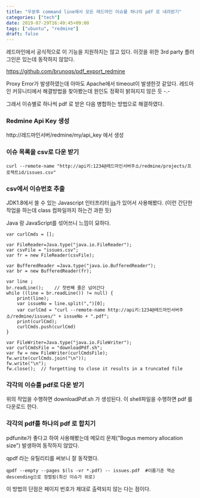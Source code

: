 ```yaml
---
title: "우분투 command line에서 모든 레드마인 이슈를 하나의 pdf 로 내려받기"
categories: ["tech"]
date: 2019-07-29T16:49:45+09:00
tags: ["ubuntu", "redmine"]
draft: false
---
```


레드마인에서 공식적으로 이 기능을 지원하지는 않고 있다.
이것을 위한 3rd party 플러그인은 있는데 동작하지 않았다.

https://github.com/brunoqs/pdf_export_redmine

Proxy Error가 발생하였는데 아마도 Apache에서 timeout이 발생한것 같았다. 레드마인 커뮤니티에서 해결방법을 찾아봤는데 원인도 정확히 밝혀지지 않은 듯 -.-

그래서 이슈별로 하나씩 pdf 로 받은 다음 병합하는 방법으로 해결하였다.

### Redmine Api Key 생성

http://레드마인서버/redmine/my/api_key 에서 생성

### 이슈 목록을 csv로 다운 받기

	curl --remote-name "http://api키:1234@레드마인서버주소/redmine/projects/프로젝트id/issues.csv"

### csv에서 이슈번호 추출

JDK1.8에서 쓸 수 있는 Javascript 인터프리터 [jjs](https://docs.oracle.com/javase/8/docs/technotes/tools/unix/jjs.html)가 있어서 사용해봤다.
(이런 간단한 작업을 하는데 class 컴파일까지 하는건 과한 듯) 

Java 랑 JavaScript를 섞어쓰니 느낌이 묘하다.

	var curlCmds = [];

	var FileReader=Java.type("java.io.FileReader");
	var csvFile = "issues.csv";
	var fr = new FileReader(csvFile);

	var BufferedReader =Java.type("java.io.BufferedReader");
	var br = new BufferedReader(fr);

	var line ;
	br.readLine();    // 첫번째 줄은 넘어간다
	while ((line = br.readLine()) != null) {
		print(line);
		var issueNo = line.split(",")[0];
		var curlCmd = "curl --remote-name http://api키:1234@레드마인서버주소/redmine/issues/" + issueNo + ".pdf";
		print(curlCmd);
		curlCmds.push(curlCmd)
	}

	var FileWriter=Java.type("java.io.FileWriter");
	var curlCmdsFile = "downloadPdf.sh";
	var fw = new FileWriter(curlCmdsFile);
	fw.write(curlCmds.join("\n"));
	fw.write("\n");
	fw.close();  // forgetting to close it results in a truncated file

### 각각의 이슈를 pdf로 다운 받기

위의 작업을 수행하면 downloadPdf.sh 가 생성된다. 이 shell파일을 수행하면 pdf 를 다운로드 한다.

### 각각의 pdf를 하나의 pdf 로 합치기

pdfunite가 좋다고 하여 사용해봤는데 메모리 문제("Bogus memory allocation size") 발생하여 동작하지 않았다.

qpdf 라는 유틸리티를 써보니 잘 동작했다.

	qpdf --empty --pages $(ls -vr *.pdf) -- issues.pdf	#이름기준 역순descending으로 정렬됨(최신 이슈가 위로)

이 방법의 단점은 페이지 번호가 제대로 출력되지 않는 다는 점이다.
